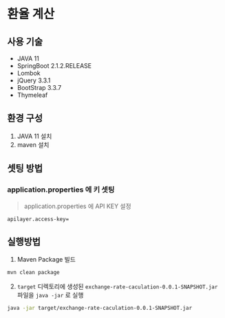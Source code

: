 # 환율 계산 

## 사용 기술
- JAVA 11
- SpringBoot 2.1.2.RELEASE
- Lombok
- jQuery 3.3.1
- BootStrap 3.3.7
- Thymeleaf

## 환경 구성
1. JAVA 11 설치
2. maven 설치 

## 셋팅 방법
### application.properties 에 키 셋팅
> application.properties 에 API KEY 설정

```properties
apilayer.access-key=
```

## 실행방법
1. Maven Package 빌드
```bash
mvn clean package
``` 

2. `target` 디렉토리에 생성된 `exchange-rate-caculation-0.0.1-SNAPSHOT.jar` 파일을 `java -jar` 로 실행
```bash
java -jar target/exchange-rate-caculation-0.0.1-SNAPSHOT.jar
```